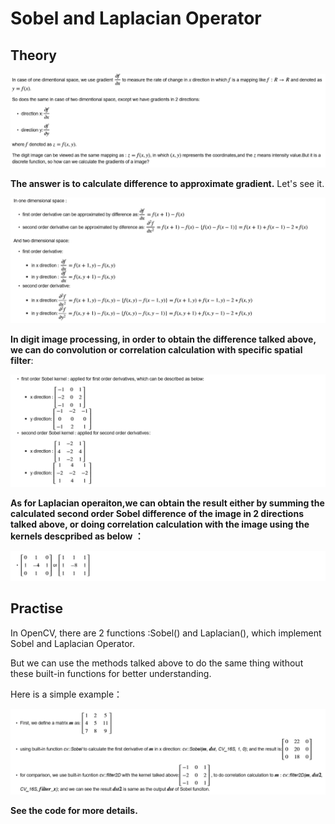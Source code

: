 
# Sobel and Laplacian Operator

## Theory

![derivative](https://github.com/qinhaihong-red/sobel_laplacian_operator/raw/master/images/derivative.png)

__The answer is to calculate difference to approximate gradient.__ Let's see it.


![difference](https://github.com/qinhaihong-red/sobel_laplacian_operator/raw/master/images/difference.png)

__In digit image processing, in order to obtain the difference talked above, we can do convolution or correlation calculation with specific spatial filter__: 

![sobel](https://github.com/qinhaihong-red/sobel_laplacian_operator/raw/master/images/sobel.png)

__As for Laplacian operaiton,we can obtain the result either by summing the calculated second order Sobel difference of the image in 2 directions talked above, or doing correlation calculation with the image using the kernels descpribed as below ：__


![laplacian](https://github.com/qinhaihong-red/sobel_laplacian_operator/raw/master/images/laplacian.png)

## Practise

In OpenCV, there are 2 functions :Sobel() and Laplacian(), which implement Sobel and Laplacian Operator.

But we can use the methods talked above to do the same thing without these built-in functions for better understanding. 

Here is a simple example：

![practise](https://github.com/qinhaihong-red/sobel_laplacian_operator/raw/master/images/practise.png)


__See the code for more details.__